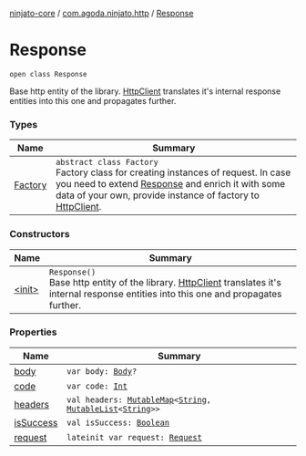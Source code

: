 [ninjato-core](../../index.md) / [com.agoda.ninjato.http](../index.md) / [Response](./index.md)

# Response

`open class Response`

Base http entity of the library.
[HttpClient](../-http-client/index.md) translates it's internal response entities into this one and propagates further.

### Types

| Name | Summary |
|---|---|
| [Factory](-factory/index.md) | `abstract class Factory`<br>Factory class for creating instances of request. In case you need to extend [Response](./index.md) and enrich it with some data of your own, provide instance of factory to [HttpClient](../-http-client/index.md). |

### Constructors

| Name | Summary |
|---|---|
| [&lt;init&gt;](-init-.md) | `Response()`<br>Base http entity of the library. [HttpClient](../-http-client/index.md) translates it's internal response entities into this one and propagates further. |

### Properties

| Name | Summary |
|---|---|
| [body](body.md) | `var body: `[`Body`](../-body/index.md)`?` |
| [code](code.md) | `var code: `[`Int`](https://kotlinlang.org/api/latest/jvm/stdlib/kotlin/-int/index.html) |
| [headers](headers.md) | `val headers: `[`MutableMap`](https://kotlinlang.org/api/latest/jvm/stdlib/kotlin.collections/-mutable-map/index.html)`<`[`String`](https://kotlinlang.org/api/latest/jvm/stdlib/kotlin/-string/index.html)`, `[`MutableList`](https://kotlinlang.org/api/latest/jvm/stdlib/kotlin.collections/-mutable-list/index.html)`<`[`String`](https://kotlinlang.org/api/latest/jvm/stdlib/kotlin/-string/index.html)`>>` |
| [isSuccess](is-success.md) | `val isSuccess: `[`Boolean`](https://kotlinlang.org/api/latest/jvm/stdlib/kotlin/-boolean/index.html) |
| [request](request.md) | `lateinit var request: `[`Request`](../-request/index.md) |
